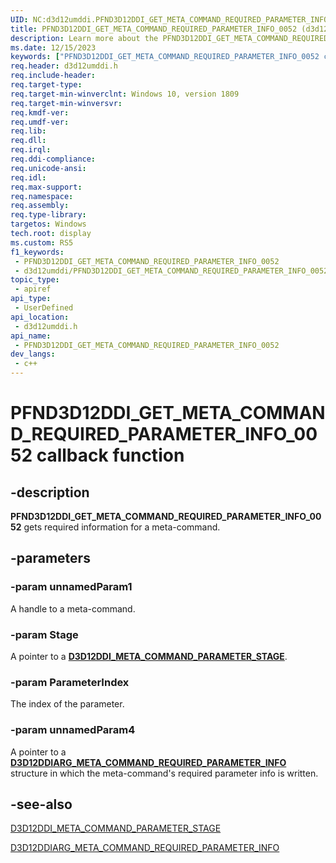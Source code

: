 ```yaml
---
UID: NC:d3d12umddi.PFND3D12DDI_GET_META_COMMAND_REQUIRED_PARAMETER_INFO_0052
title: PFND3D12DDI_GET_META_COMMAND_REQUIRED_PARAMETER_INFO_0052 (d3d12umddi.h)
description: Learn more about the PFND3D12DDI_GET_META_COMMAND_REQUIRED_PARAMETER_INFO_0052 callback function.
ms.date: 12/15/2023
keywords: ["PFND3D12DDI_GET_META_COMMAND_REQUIRED_PARAMETER_INFO_0052 callback function"]
req.header: d3d12umddi.h
req.include-header: 
req.target-type: 
req.target-min-winverclnt: Windows 10, version 1809
req.target-min-winversvr: 
req.kmdf-ver: 
req.umdf-ver: 
req.lib: 
req.dll: 
req.irql: 
req.ddi-compliance: 
req.unicode-ansi: 
req.idl: 
req.max-support: 
req.namespace: 
req.assembly: 
req.type-library: 
targetos: Windows
tech.root: display
ms.custom: RS5
f1_keywords:
 - PFND3D12DDI_GET_META_COMMAND_REQUIRED_PARAMETER_INFO_0052
 - d3d12umddi/PFND3D12DDI_GET_META_COMMAND_REQUIRED_PARAMETER_INFO_0052
topic_type:
 - apiref
api_type:
 - UserDefined
api_location:
 - d3d12umddi.h
api_name:
 - PFND3D12DDI_GET_META_COMMAND_REQUIRED_PARAMETER_INFO_0052
dev_langs:
 - c++
---
```


# PFND3D12DDI_GET_META_COMMAND_REQUIRED_PARAMETER_INFO_0052 callback function

## -description

**PFND3D12DDI_GET_META_COMMAND_REQUIRED_PARAMETER_INFO_0052** gets required information for a meta-command.

## -parameters

### -param unnamedParam1

A handle to a meta-command.

### -param Stage

A pointer to a [**D3D12DDI_META_COMMAND_PARAMETER_STAGE**](ne-d3d12umddi-d3d12ddi_meta_command_parameter_stage.md).

### -param ParameterIndex

The index of the parameter.

### -param unnamedParam4

A pointer to a [**D3D12DDIARG_META_COMMAND_REQUIRED_PARAMETER_INFO**](ns-d3d12umddi-d3d12ddiarg_meta_command_required_parameter_info.md) structure in which the meta-command's required parameter info is written.

## -see-also

[D3D12DDI_META_COMMAND_PARAMETER_STAGE](ne-d3d12umddi-d3d12ddi_meta_command_parameter_stage.md)

[D3D12DDIARG_META_COMMAND_REQUIRED_PARAMETER_INFO](ns-d3d12umddi-d3d12ddiarg_meta_command_required_parameter_info.md)
